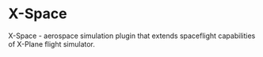 X-Space
=======

X-Space - aerospace simulation plugin that extends spaceflight capabilities of X-Plane flight simulator.